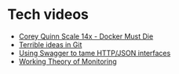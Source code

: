 # Tech videos

- [Corey Quinn Scale 14x - Docker Must Die](https://youtu.be/LPqqoOm8y5s?t=3816)
- [Terrible ideas in Git](https://www.youtube.com/watch?v=jr4zQc3g1Ts&t=416)
- [Using Swagger to tame HTTP/JSON interfaces](https://www.youtube.com/watch?v=ybGrm73dXow)
- [Working Theory of Monitoring](https://www.usenix.org/conference/lisa13/working-theory-monitoring)
